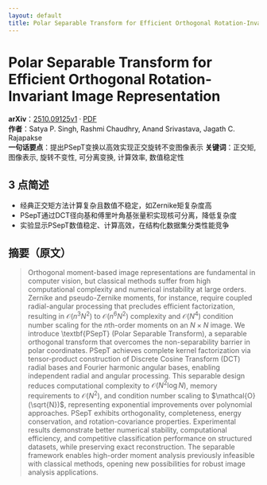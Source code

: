 ```yaml
---
layout: default
title: Polar Separable Transform for Efficient Orthogonal Rotation-Invariant Image Representation
---
```


# Polar Separable Transform for Efficient Orthogonal Rotation-Invariant Image Representation
**arXiv**：[2510.09125v1](https://arxiv.org/abs/2510.09125) · [PDF](https://arxiv.org/pdf/2510.09125.pdf)  
**作者**：Satya P. Singh, Rashmi Chaudhry, Anand Srivastava, Jagath C. Rajapakse  
**一句话要点**：提出PSepT变换以高效实现正交旋转不变图像表示
**关键词**：正交矩, 图像表示, 旋转不变性, 可分离变换, 计算效率, 数值稳定性

## 3 点简述
- 经典正交矩方法计算复杂且数值不稳定，如Zernike矩复杂度高
- PSepT通过DCT径向基和傅里叶角基张量积实现核可分离，降低复杂度
- 实验显示PSepT数值稳定、计算高效，在结构化数据集分类性能竞争

## 摘要（原文）

> Orthogonal moment-based image representations are fundamental in computer
> vision, but classical methods suffer from high computational complexity and
> numerical instability at large orders. Zernike and pseudo-Zernike moments, for
> instance, require coupled radial-angular processing that precludes efficient
> factorization, resulting in $\mathcal{O}(n^3N^2)$ to $\mathcal{O}(n^6N^2)$
> complexity and $\mathcal{O}(N^4)$ condition number scaling for the $n$th-order
> moments on an $N\times N$ image. We introduce \textbf{PSepT} (Polar Separable
> Transform), a separable orthogonal transform that overcomes the
> non-separability barrier in polar coordinates. PSepT achieves complete kernel
> factorization via tensor-product construction of Discrete Cosine Transform
> (DCT) radial bases and Fourier harmonic angular bases, enabling independent
> radial and angular processing. This separable design reduces computational
> complexity to $\mathcal{O}(N^2 \log N)$, memory requirements to
> $\mathcal{O}(N^2)$, and condition number scaling to $\mathcal{O}(\sqrt{N})$,
> representing exponential improvements over polynomial approaches. PSepT
> exhibits orthogonality, completeness, energy conservation, and
> rotation-covariance properties. Experimental results demonstrate better
> numerical stability, computational efficiency, and competitive classification
> performance on structured datasets, while preserving exact reconstruction. The
> separable framework enables high-order moment analysis previously infeasible
> with classical methods, opening new possibilities for robust image analysis
> applications.

